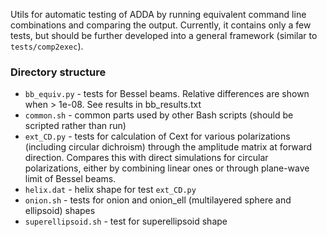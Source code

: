 Utils for automatic testing of ADDA by running equivalent command line combinations and comparing the output. Currently, it contains only a few tests, but should be further developed into a general framework (similar to `tests/comp2exec`).

### Directory structure

* `bb_equiv.py` - tests for Bessel beams. Relative differences are shown when > 1e-08. See results in bb_results.txt
* `common.sh` - common parts used by other Bash scripts (should be scripted rather than run)
* `ext_CD.py` - tests for calculation of Cext for various polarizations (including circular dichroism) through the amplitude matrix at forward direction. Compares this with direct simulations for circular polarizations, either by combining linear ones or through plane-wave limit of Bessel beams.
* `helix.dat` - helix shape for test `ext_CD.py`
* `onion.sh` - tests for onion and onion_ell (multilayered sphere and ellipsoid) shapes
* `superellipsoid.sh` - test for superellipsoid shape
